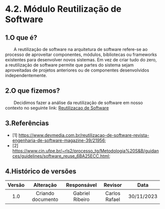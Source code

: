# 4.2. Módulo Reutilização de Software

## 1.O que é?

&emsp;&emsp;A reutilização de software na arquitetura de software refere-se ao processo de aproveitar componentes, módulos, bibliotecas ou frameworks existentes para desenvolver novos sistemas. Em vez de criar tudo do zero, a reutilização de software permite que partes do sistema sejam aproveitadas de projetos anteriores ou de componentes desenvolvidos independentemente.

## 2.O que fizemos?

&emsp;&emsp;Decidimos fazer a análise da reutilização de software em nosso contexto no seguinte link: [Reutilizacao de Software](ArquiteturaReutilizacao/4.2.1Reutilizacao.md)

## 3.Referências

- [1] https://www.devmedia.com.br/reutilizacao-de-software-revista-engenharia-de-software-magazine-39/21956;
- [2] https://www.cin.ufpe.br/~rls2/processo_tg/Metodologia%20S&B/guidances/guidelines/software_reuse_6BA25ECC.html;

## 4.Histórico de versões

| Versão |     Alteração     |  Responsável  | Revisor | Data  |
| :----: | :---------------: | :-----------: | :-----: | :---: |
|  1.0   | Criando documento | Gabriel Ribeiro | Carlos Rafael | 30/11/2023 |
